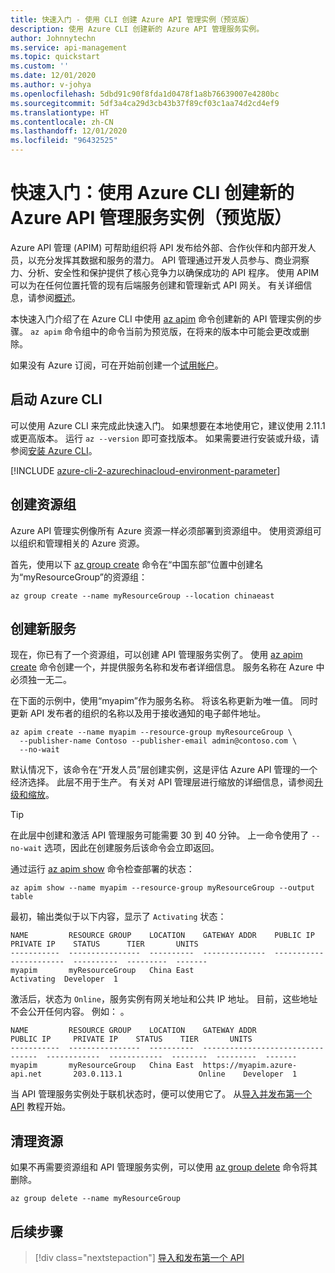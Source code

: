 ```yaml
---
title: 快速入门 - 使用 CLI 创建 Azure API 管理实例（预览版）
description: 使用 Azure CLI 创建新的 Azure API 管理服务实例。
author: Johnnytechn
ms.service: api-management
ms.topic: quickstart
ms.custom: ''
ms.date: 12/01/2020
ms.author: v-johya
ms.openlocfilehash: 5dbd91c90f8fda1d0478f1a8b76639007e4280bc
ms.sourcegitcommit: 5df3a4ca29d3cb43b37f89cf03c1aa74d2cd4ef9
ms.translationtype: HT
ms.contentlocale: zh-CN
ms.lasthandoff: 12/01/2020
ms.locfileid: "96432525"
---
```

# <a name="quickstart-create-a-new-azure-api-management-service-instance-by-using-the-azure-cli-preview"></a>快速入门：使用 Azure CLI 创建新的 Azure API 管理服务实例（预览版）

Azure API 管理 (APIM) 可帮助组织将 API 发布给外部、合作伙伴和内部开发人员，以充分发挥其数据和服务的潜力。 API 管理通过开发人员参与、商业洞察力、分析、安全性和保护提供了核心竞争力以确保成功的 API 程序。 使用 APIM 可以为在任何位置托管的现有后端服务创建和管理新式 API 网关。 有关详细信息，请参阅[概述](api-management-key-concepts.md)。

本快速入门介绍了在 Azure CLI 中使用 [az apim](/cli/apim) 命令创建新的 API 管理实例的步骤。 `az apim` 命令组中的命令当前为预览版，在将来的版本中可能会更改或删除。

如果没有 Azure 订阅，可在开始前创建一个[试用帐户](https://www.microsoft.com/china/azure/index.html?fromtype=cn)。

## <a name="launch-azure-cli"></a>启动 Azure CLI
可以使用 Azure CLI 来完成此快速入门。 如果想要在本地使用它，建议使用 2.11.1 或更高版本。 运行 `az --version` 即可查找版本。 如果需要进行安装或升级，请参阅[安装 Azure CLI](/cli/install-azure-cli)。

[!INCLUDE [azure-cli-2-azurechinacloud-environment-parameter](../../includes/azure-cli-2-azurechinacloud-environment-parameter.md)]

## <a name="create-a-resource-group"></a>创建资源组

Azure API 管理实例像所有 Azure 资源一样必须部署到资源组中。 使用资源组可以组织和管理相关的 Azure 资源。

首先，使用以下 [az group create](/cli/group#az-group-create) 命令在“中国东部”位置中创建名为“myResourceGroup”的资源组：

```azurecli
az group create --name myResourceGroup --location chinaeast
```

## <a name="create-a-new-service"></a>创建新服务

现在，你已有了一个资源组，可以创建 API 管理服务实例了。 使用 [az apim create](/cli/apim#az-apim-create) 命令创建一个，并提供服务名称和发布者详细信息。 服务名称在 Azure 中必须独一无二。 

在下面的示例中，使用“myapim”作为服务名称。 将该名称更新为唯一值。 同时更新 API 发布者的组织的名称以及用于接收通知的电子邮件地址。 

```azurecli
az apim create --name myapim --resource-group myResourceGroup \
  --publisher-name Contoso --publisher-email admin@contoso.com \
  --no-wait
```

默认情况下，该命令在“开发人员”层创建实例，这是评估 Azure API 管理的一个经济选择。 此层不用于生产。 有关对 API 管理层进行缩放的详细信息，请参阅[升级和缩放](upgrade-and-scale.md)。 

> [!TIP]
> 在此层中创建和激活 API 管理服务可能需要 30 到 40 分钟。 上一命令使用了 `--no-wait` 选项，因此在创建服务后该命令会立即返回。

通过运行 [az apim show](/cli/apim#az-apim-show) 命令检查部署的状态：

```azurecli
az apim show --name myapim --resource-group myResourceGroup --output table
```

最初，输出类似于以下内容，显示了 `Activating` 状态：

```console
NAME         RESOURCE GROUP    LOCATION    GATEWAY ADDR    PUBLIC IP    PRIVATE IP    STATUS      TIER       UNITS
-----------  ----------------  ----------  --------------  -----------  ------------  ----------  ---------  -------
myapim       myResourceGroup   China East                                             Activating  Developer  1
```

激活后，状态为 `Online`，服务实例有网关地址和公共 IP 地址。 目前，这些地址不会公开任何内容。 例如： 。

```console
NAME         RESOURCE GROUP    LOCATION    GATEWAY ADDR                       PUBLIC IP     PRIVATE IP    STATUS    TIER       UNITS
-----------  ----------------  ----------  ---------------------------------  ------------  ------------  --------  ---------  -------
myapim       myResourceGroup   China East  https://myapim.azure-api.net       203.0.113.1                 Online    Developer  1
```

当 API 管理服务实例处于联机状态时，便可以使用它了。 从[导入并发布第一个 API](import-and-publish.md) 教程开始。

## <a name="clean-up-resources"></a>清理资源

如果不再需要资源组和 API 管理服务实例，可以使用 [az group delete](/cli/group#az-group-delete) 命令将其删除。

```azurecli
az group delete --name myResourceGroup
```

## <a name="next-steps"></a>后续步骤

> [!div class="nextstepaction"]
> [导入和发布第一个 API](import-and-publish.md)

